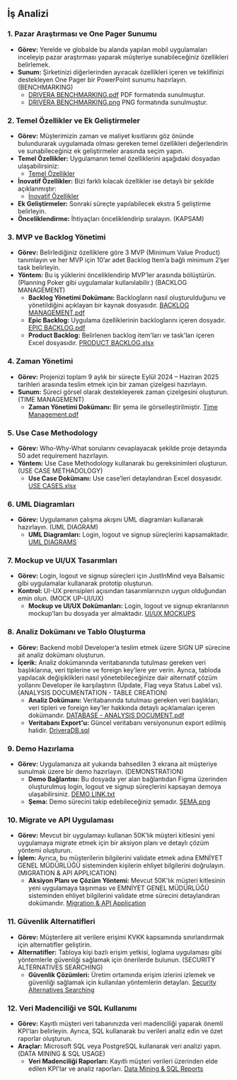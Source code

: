 ## İş Analizi

### 1. Pazar Araştırması ve One Pager Sunumu
- **Görev:** Yerelde ve globalde bu alanda yapılan mobil uygulamaları inceleyip pazar araştırması yaparak müşteriye sunabileceğiniz özellikleri belirlemek.
- **Sunum:** Şirketinizi diğerlerinden ayıracak özellikleri içeren ve teklifinizi destekleyen One Pager bir PowerPoint sunumu hazırlayın. (BENCHMARKING)
    - [DRIVERA BENCHMARKING.pdf](1.BENCMARKING/DRIVERA%20BENCHMARKING.pdf) PDF formatında sunulmuştur.
    - [DRIVERA BENCHMARKING.png](1.BENCMARKING/DRIVERA%20BENCHMARKING.png) PNG formatında sunulmuştur.

### 2. Temel Özellikler ve Ek Geliştirmeler
- **Görev:** Müşterimizin zaman ve maliyet kısıtlarını göz önünde bulundurarak uygulamada olması gereken temel özellikleri değerlendirin ve sunabileceğiniz ek geliştirmeler arasında seçim yapın.
- **Temel Özellikler:** Uygulamanın temel özelliklerini aşağıdaki dosyadan ulaşabilirsiniz:
    - [Temel Özellikler](2.APPLICATION%20FEATURES/Temel%20Özellikler)
- **İnovatif Özellikler:** Bizi farklı kılacak özellikler ise detaylı bir şekilde açıklanmıştır:
    - [İnovatif Özellikler](2.APPLICATION%20FEATURES/%C4%B0novatif%20%C3%96zellikler)
- **Ek Geliştirmeler:** Sonraki süreçte yapılabilecek ekstra 5 geliştirme belirleyin.
- **Önceliklendirme:** İhtiyaçları önceliklendirip sıralayın. (KAPSAM)

### 3. MVP ve Backlog Yönetimi
- **Görev:** Belirlediğiniz özelliklere göre 3 MVP (Minimum Value Product) tanımlayın ve her MVP için 10’ar adet Backlog Item’a bağlı minimum 2’şer task belirleyin.
- **Yöntem:** Bu iş yüklerini önceliklendirip MVP’ler arasında bölüştürün. (Planning Poker gibi uygulamalar kullanılabilir.) (BACKLOG MANAGEMENT)
    - **Backlog Yönetimi Dokümanı:** Backlogların nasıl oluşturulduğunu ve yönetildiğini açıklayan bir kaynak dosyasıdır. [BACKLOG MANAGEMENT.pdf](3.BACKLOGS%20MANAGEMENT/BACKLOG%20MANAGEMENT.pdf)
    - **Epic Backlog:** Uygulama özelliklerinin backloglarını içeren dosyadır. [EPIC BACKLOG.pdf](3.BACKLOGS%20MANAGEMENT/EPIC%20BACKLOG.pdf)
    - **Product Backlog:** Belirlenen backlog item'ları ve task'ları içeren Excel dosyasıdır. [PRODUCT BACKLOG.xlsx](3.BACKLOGS%20MANAGEMENT/PRODUCT%20BACKLOG.xlsx)

### 4. Zaman Yönetimi
- **Görev:** Projenizi toplam 9 aylık bir süreçte Eylül 2024 – Haziran 2025 tarihleri arasında teslim etmek için bir zaman çizelgesi hazırlayın.
- **Sunum:** Süreci görsel olarak destekleyerek zaman çizelgesini oluşturun. (TIME MANAGEMENT)
    - **Zaman Yönetimi Dokümanı:** Bir şema ile görselleştirilmiştir. [Time Management.pdf](4.TIME%20MANAGEMENT/Time%20Management.pdf)

### 5. Use Case Methodology
- **Görev:** Who-Why-What sorularını cevaplayacak şekilde proje detayında 50 adet requirement hazırlayın.
- **Yöntem:** Use Case Methodology kullanarak bu gereksinimleri oluşturun. (USE CASE METHADOLOGY)
    - **Use Case Dokümanı:** Use case’leri detaylandıran Excel dosyasıdır. [USE CASES.xlsx](5.USE%20CASE%20METHODOLOGY/USE%20CASES.xlsx)

### 6. UML Diagramları
- **Görev:** Uygulamanın çalışma akışını UML diagramları kullanarak hazırlayın. (UML DIAGRAM)
    - **UML Diagramları:** Login, logout ve signup süreçlerini kapsamaktadır. [UML DIAGRAMS](6.UML%20DIAGRAM)

### 7. Mockup ve UI/UX Tasarımları
- **Görev:** Login, logout ve signup süreçleri için JustInMind veya Balsamic gibi uygulamalar kullanarak prototip oluşturun.
- **Kontrol:** UI-UX prensipleri açısından tasarımlarınızın uygun olduğundan emin olun. (MOCK UP-UI/UX)
    - **Mockup ve UI/UX Dokümanları:** Login, logout ve signup ekranlarının mockup'ları bu dosyada yer almaktadır. [UI/UX MOCKUPS](7.MOCKUP%20-%20UI%26UX%20PRINCIPLES)

### 8. Analiz Dokümanı ve Tablo Oluşturma
- **Görev:** Backend mobil Developer’a teslim etmek üzere SIGN UP sürecine ait analiz dokümanı oluşturun.
- **İçerik:** Analiz dokümanında veritabanında tutulması gereken veri başlıklarına, veri tiplerine ve foreign key’lere yer verin. Ayrıca, tabloda yapılacak değişiklikleri nasıl yönetebileceğinize dair alternatif çözüm yollarını Developer ile karşılaştırın (Update, Flag veya Status Label vs). (ANALYSIS DOCUMENTATION - TABLE CREATION)
    - **Analiz Dokümanı:** Veritabanında tutulması gereken veri başlıkları, veri tipleri ve foreign key’ler hakkında detaylı açıklamaları içeren dokümandır. [DATABASE - ANALYSIS DOCUMENT.pdf](8.DATABASE%20-%20ANAYSIS%20DOCUMENT%20FOR%20BACKEND/DATABASE%20-%20ANALYSIS%20DOCUMENT.pdf)
    - **Veritabanı Export'u:** Güncel veritabanı versiyonunun export edilmiş halidir. [DriveraDB.sql](8.DATABASE%20-%20ANAYSIS%20DOCUMENT%20FOR%20BACKEND/DriveraDB.sql)

### 9. Demo Hazırlama
- **Görev:** Uygulamanıza ait yukarıda bahsedilen 3 ekrana ait müşteriye sunulmak üzere bir demo hazırlayın. (DEMONSTRATION)
    - **Demo Bağlantısı:** Bu dosyada yer alan bağlantıdan Figma üzerinden oluşturulmuş login, logout ve signup süreçlerini kapsayan demoya ulaşabilirsiniz. [DEMO LINK.txt](9.MOCKUPS%20(DEMO)/DEMO%20LINK.txt)
    - **Şema:** Demo sürecini takip edebileceğiniz şemadır. [ŞEMA.png](9.MOCKUPS%20(DEMO)/%C5%9EEMA.png)

### 10. Migrate ve API Uygulaması
- **Görev:** Mevcut bir uygulamayı kullanan 50K’lık müşteri kitlesini yeni uygulamaya migrate etmek için bir aksiyon planı ve detaylı çözüm yöntemi oluşturun.
- **İşlem:** Ayrıca, bu müşterilerin bilgilerini validate etmek adına EMNİYET GENEL MÜDÜRLÜĞÜ sisteminden kişilerin ehliyet bilgilerini doğrulayın. (MIGRATION & API APPLICATION)
    - **Aksiyon Planı ve Çözüm Yöntemi:** Mevcut 50K'lık müşteri kitlesinin yeni uygulamaya taşınması ve EMNİYET GENEL MÜDÜRLÜĞÜ sisteminden ehliyet bilgilerini validate etme sürecini detaylandıran dokümandır. [Migration & API Application](10.MIGRATION%20&%20API%20APPLICATION)

### 11. Güvenlik Alternatifleri
- **Görev:** Müşterilere ait verilere erişimi KVKK kapsamında sınırlandırmak için alternatifler geliştirin.
- **Alternatifler:** Tabloya kişi bazlı erişim yetkisi, loglama uygulaması gibi yöntemlerle güvenliği sağlamak için önerilerde bulunun. (SECURITY ALTERNATIVES SEARCHING)
    - **Güvenlik Çözümleri:** Üretim ortamında erişim izlerini izlemek ve güvenliği sağlamak için kullanılan yöntemlerin detayları. [Security Alternatives Searching](11.SECURITY%20ALTERNATIVES%20SEARCHING)

### 12. Veri Madenciliği ve SQL Kullanımı
- **Görev:** Kayıtlı müşteri veri tabanınızda veri madenciliği yaparak önemli KPI'ları belirleyin. Ayrıca, SQL kullanarak bu verileri analiz edin ve özet raporlar oluşturun.
- **Araçlar:** Microsoft SQL veya PostgreSQL kullanarak veri analizi yapın. (DATA MINING & SQL USAGE)
    - **Veri Madenciliği Raporları:** Kayıtlı müşteri verileri üzerinden elde edilen KPI'lar ve analiz raporları. [Data Mining & SQL Reports](12.DATA%20MINING%20%26%20SQL%20USAGE)

